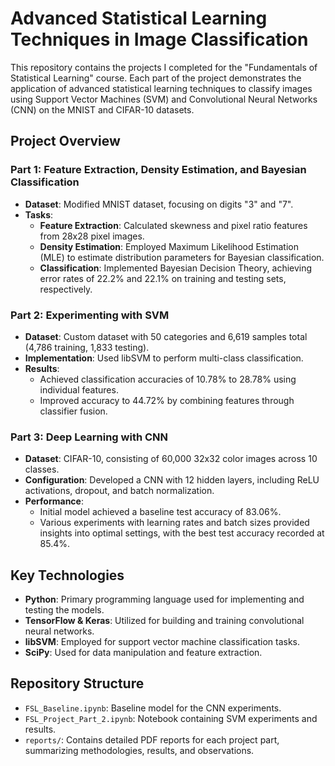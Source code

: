 # Advanced Statistical Learning Techniques in Image Classification

This repository contains the projects I completed for the "Fundamentals of Statistical Learning" course. Each part of the project demonstrates the application of advanced statistical learning techniques to classify images using Support Vector Machines (SVM) and Convolutional Neural Networks (CNN) on the MNIST and CIFAR-10 datasets.

## Project Overview

### Part 1: Feature Extraction, Density Estimation, and Bayesian Classification
- **Dataset**: Modified MNIST dataset, focusing on digits "3" and "7".
- **Tasks**:
  - **Feature Extraction**: Calculated skewness and pixel ratio features from 28x28 pixel images.
  - **Density Estimation**: Employed Maximum Likelihood Estimation (MLE) to estimate distribution parameters for Bayesian classification.
  - **Classification**: Implemented Bayesian Decision Theory, achieving error rates of 22.2% and 22.1% on training and testing sets, respectively.

### Part 2: Experimenting with SVM
- **Dataset**: Custom dataset with 50 categories and 6,619 samples total (4,786 training, 1,833 testing).
- **Implementation**: Used libSVM to perform multi-class classification.
- **Results**:
  - Achieved classification accuracies of 10.78% to 28.78% using individual features.
  - Improved accuracy to 44.72% by combining features through classifier fusion.

### Part 3: Deep Learning with CNN
- **Dataset**: CIFAR-10, consisting of 60,000 32x32 color images across 10 classes.
- **Configuration**: Developed a CNN with 12 hidden layers, including ReLU activations, dropout, and batch normalization.
- **Performance**:
  - Initial model achieved a baseline test accuracy of 83.06%.
  - Various experiments with learning rates and batch sizes provided insights into optimal settings, with the best test accuracy recorded at 85.4%.

## Key Technologies
- **Python**: Primary programming language used for implementing and testing the models.
- **TensorFlow & Keras**: Utilized for building and training convolutional neural networks.
- **libSVM**: Employed for support vector machine classification tasks.
- **SciPy**: Used for data manipulation and feature extraction.

## Repository Structure
- `FSL_Baseline.ipynb`: Baseline model for the CNN experiments.
- `FSL_Project_Part_2.ipynb`: Notebook containing SVM experiments and results.
- `reports/`: Contains detailed PDF reports for each project part, summarizing methodologies, results, and observations.


